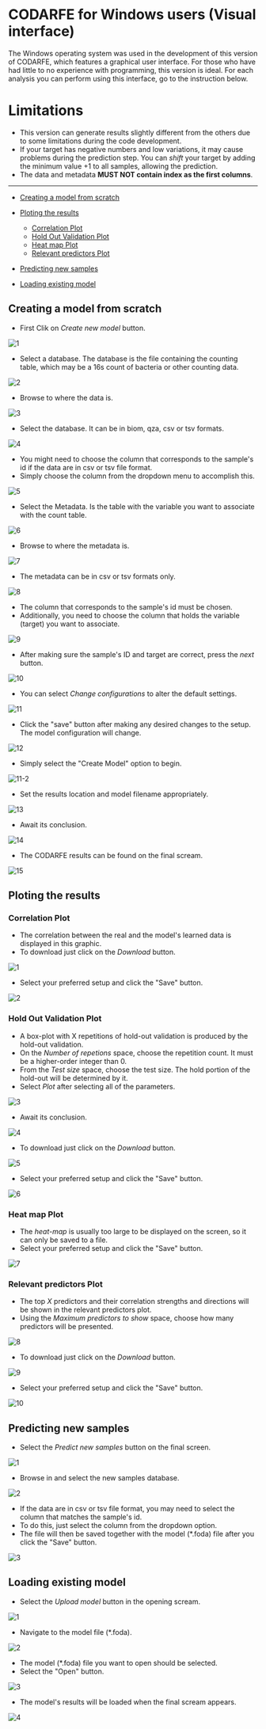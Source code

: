 # CODARFE for Windows users (Visual interface)

The Windows operating system was used in the development of this version of CODARFE, which features a graphical user interface. For those who have had little to no experience with programming, this version is ideal. For each analysis you can perform using this interface, go to the instruction below.

# Limitations
- This version can generate results slightly different from the others due to some limitations during the code development.
- If your target has negative numbers and low variations, it may cause problems during the prediction step. You can *shift* your target by adding the minimum value +1 to all samples, allowing the prediction.
- The data and metadata **MUST NOT contain index as the first columns**.

---

* [Creating a model from scratch](#Creating-a-model-from-scratch)
* [Ploting the results](#Ploting-the-results)
  - [Correlation Plot](#Correlation-Plot)
  - [Hold Out Validation Plot](#Hold-Out-Validation-Plot)
  - [Heat map Plot](#Heat-map-Plot)
  - [Relevant predictors Plot](#Relevant-predictors-Plot)
    
* [Predicting new samples](#Predicting-new-samples)
* [Loading existing model](#Loading-existing-model)


## Creating a model from scratch

* First Clik on *Create new model* button.


![1](https://github.com/user-attachments/assets/d988bc7d-6431-40e0-8e0b-ff7150359dbe)

* Select a database. The database is the file containing the counting table, which may be a 16s count of bacteria or other counting data.
  
![2](https://github.com/user-attachments/assets/0f6fa053-ff82-48a4-9ca2-84ce9a3db30a)


* Browse to where the data is.

![3](https://github.com/user-attachments/assets/5ebb07ca-5ece-49a9-ab24-dec4c37d9dea)


* Select the database. It can be in biom, qza, csv or tsv formats.

![4](https://github.com/user-attachments/assets/d27528fc-820e-4df7-8fe7-c3442898738c)


* You might need to choose the column that corresponds to the sample's id if the data are in csv or tsv file format.
* Simply choose the column from the dropdown menu to accomplish this.


![5](https://github.com/user-attachments/assets/3b94946d-55df-464b-8eaf-a0e2d9e8a91b)

* Select the Metadata. Is the table with the variable you want to associate with the count table.

![6](https://github.com/user-attachments/assets/546c4e0d-7161-4977-ac8a-f79892da95a3)


* Browse to where the metadata is.

![7](https://github.com/user-attachments/assets/da999a57-5abd-4a6e-93b5-de750bdeaa63)

* The metadata can be in csv or tsv formats only.

![8](https://github.com/user-attachments/assets/03d9245f-207c-4765-9455-019e33f6e7b2)

* The column that corresponds to the sample's id must be chosen.
* Additionally, you need to choose the column that holds the variable (target) you want to associate.

![9](https://github.com/user-attachments/assets/967a5143-20a0-4cae-a1be-1e0aa7d3e931)

* After making sure the sample's ID and target are correct, press the *next* button.

![10](https://github.com/user-attachments/assets/3af924d3-20f8-4dc6-a4d2-4e3b9c83f694)

* You can select *Change configurations* to alter the default settings.

![11](https://github.com/user-attachments/assets/7a0af47e-de15-4b7b-8ff3-cb26bf584c49)

* Click the "save" button after making any desired changes to the setup. The model configuration will change.

![12](https://github.com/user-attachments/assets/f0eca987-b20a-4775-b6a6-57cc21989a07)

* Simply select the "Create Model" option to begin.

![11-2](https://github.com/user-attachments/assets/fa314430-868c-41f9-8ab0-55658c3a805d)
* Set the results location and model filename appropriately.

![13](https://github.com/user-attachments/assets/5daec915-a92a-493c-b50c-c9651a9db0f8)

* Await its conclusion.

![14](https://github.com/user-attachments/assets/d79cec6c-8dd9-4f58-8a53-aab8bec1c1f7)

* The CODARFE results can be found on the final scream.

![15](https://github.com/user-attachments/assets/8a83d91d-d53c-4ebe-8718-cdfed422abc5)

## Ploting the results

### Correlation Plot

* The correlation between the real and the model's learned data is displayed in this graphic.
* To download just click on the *Download* button.
  
![1](https://github.com/user-attachments/assets/065d5ee5-c3ef-4ed7-9c15-ecbc4135d623)

* Select your preferred setup and click the "Save" button.

![2](https://github.com/user-attachments/assets/c5546066-245f-4cee-b9c7-516f0b6ea0f7)

### Hold Out Validation Plot

* A box-plot with X repetitions of hold-out validation is produced by the hold-out validation.
* On the *Number of repetions* space, choose the repetition count. It must be a higher-order integer than 0.
* From the *Test size* space, choose the test size. The hold portion of the hold-out will be determined by it.
* Select *Plot* after selecting all of the parameters.

  
![3](https://github.com/user-attachments/assets/bd8cceec-ef6d-47c3-8225-6b35aed4f615)

* Await its conclusion.

![4](https://github.com/user-attachments/assets/59d7d93c-2a23-41c9-b875-c7a816cbbca0)

* To download just click on the *Download* button.

![5](https://github.com/user-attachments/assets/869b2d65-eae5-448f-8b92-64640e1ff22d)

* Select your preferred setup and click the "Save" button.

![6](https://github.com/user-attachments/assets/2489f6ca-ddf0-4308-be7b-1655ddd7c121)

### Heat map Plot

* The *heat-map* is usually too large to be displayed on the screen, so it can only be saved to a file.
* Select your preferred setup and click the "Save" button.

![7](https://github.com/user-attachments/assets/66b46ff7-60e3-4582-af0d-f66e2cc0a314)

### Relevant predictors Plot

* The top *X* predictors and their correlation strengths and directions will be shown in the relevant predictors plot.
* Using the *Maximum predictors to show* space, choose how many predictors will be presented.


![8](https://github.com/user-attachments/assets/914dc400-89e3-4d0f-8658-372a361d7ee3)

* To download just click on the *Download* button.

![9](https://github.com/user-attachments/assets/eedac0a5-a6f2-4361-abee-c462ee0d191f)

* Select your preferred setup and click the "Save" button.

![10](https://github.com/user-attachments/assets/bbb34d30-5802-4746-a068-b18417180685)

## Predicting new samples

* Select the *Predict new samples* button on the final screen.

![1](https://github.com/user-attachments/assets/6c94fc05-8d2e-44d3-a5d8-4bfdecde5aaa)

* Browse in and select the new samples database.

![2](https://github.com/user-attachments/assets/997d4701-2e30-4ca2-8896-9bdec9e83caa)

* If the data are in csv or tsv file format, you may need to select the column that matches the sample's id.
* To do this, just select the column from the dropdown option.
* The file will then be saved together with the model (*.foda) file after you click the "Save" button.


![3](https://github.com/user-attachments/assets/71141477-84c7-454f-b31a-31fb6449979e)

## Loading existing model

* Select the *Upload model* button in the opening scream.

![1](https://github.com/user-attachments/assets/0beb4204-45a5-4786-99c7-ac62df47b332)

* Navigate to the model file (*.foda).

![2](https://github.com/user-attachments/assets/dd2e8711-4f4a-4731-96da-7246c67ef219)

* The model (*.foda) file you want to open should be selected.
* Select the "Open" button.


![3](https://github.com/user-attachments/assets/ff00c21a-388f-4e0e-ad25-18a17f75185f)

* The model's results will be loaded when the final scream appears.

![4](https://github.com/user-attachments/assets/7bc9cdb9-02d4-4b51-b3e8-65daf6752d97)


